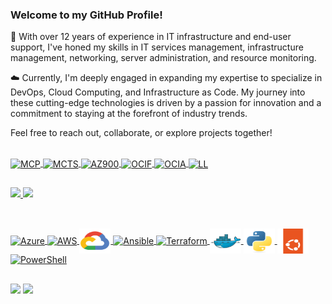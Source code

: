 ### Welcome to my GitHub Profile!

🔭 With over 12 years of experience in IT infrastructure and end-user support, I've honed my skills in IT services management, infrastructure management, networking, server administration, and resource monitoring.

☁️ Currently, I'm deeply engaged in expanding my expertise to specialize in DevOps, Cloud Computing, and Infrastructure as Code. My journey into these cutting-edge technologies is driven by a passion for innovation and a commitment to staying at the forefront of industry trends.

Feel free to reach out, collaborate, or explore projects together!

  <div style="display: inline_block"><br>
  <a href="https://github.com/Alan-ocs">
  <img align="center" alt="MCP" height="60" src="https://iconape.com/wp-content/files/gl/352751/svg/352751.svg">
  <img align="center" alt="MCTS" height="90" src="https://upload.wikimedia.org/wikipedia/commons/9/9b/MCTS_logo.png">
  <img align="center" alt="AZ900" height="90" src="https://k21academy.com/wp-content/uploads/2020/02/Azure.Fundamental_Icon.png">
  <img align="center" alt="OCIF" height="90" src="https://brm-workforce.oracle.com/pdf/certview/images/50_Oracle_Cloud_Infrastructure.png">
  <img align="center" alt="OCIA" height="90" src="https://images.credly.com/size/340x340/images/9819ade4-8c28-4f2e-8c19-eac82857b71f/1072-21_Oracle_Cloud_Infrastructure_Architect.png">
  <img align="center" alt="LL" height="90" src="https://ucarecdn.com/6607ec8a-2660-4362-95af-a198b06fc121/-/format/auto/-/preview/3000x3000/-/quality/lighter/CertiProf-Badge-LLL.png">
</div>

  ##

 <div>
  <a href="https://github.com/Alan-ocs">
  <img height="130em" src="https://github-readme-stats.vercel.app/api?username=alan-ocs&show_icons=true&theme=dark&include_all_commits=true&count_private=true"/>
  <img height="130em" src="https://github-readme-stats.vercel.app/api/top-langs/?username=alan-ocs&layout=compact&langs_count=7&theme=dark&count_private=true"/>
</div>
  
  ##
  
  <div style="display: inline_block"><br>
  <img align="center" alt="Azure" height="40" width="50" src="https://www.vectorlogo.zone/logos/microsoft_azure/microsoft_azure-icon.svg">
  <img align="center" alt="AWS" height="40" width="50" src="https://www.vectorlogo.zone/logos/amazon_aws/amazon_aws-ar21.svg">
  <img align="center" alt="GCP" height="40" width="50" src="https://raw.githubusercontent.com/devicons/devicon/master/icons/googlecloud/googlecloud-original.svg">
  <img align="center" alt="Ansible" height="40" width="50" src="https://www.vectorlogo.zone/logos/ansible/ansible-icon.svg">
  <img align="center" alt="Terraform" height="40" width="50" src="https://github.com/benc-uk/icon-collection/blob/master/logos/terraform.svg">
  <img align="center" alt="Docker" height="40" width="50" src="https://raw.githubusercontent.com/devicons/devicon/master/icons/docker/docker-original.svg">
  <img align="center" alt="Python" height="40" width="50" src="https://raw.githubusercontent.com/devicons/devicon/master/icons/python/python-original.svg">
  <img align="center" alt="Ubuntu" height="40" width="50" src="https://raw.githubusercontent.com/devicons/devicon/master/icons/ubuntu/ubuntu-plain.svg">
  <img align="center" alt="PowerShell" height="40" width="50" src="https://raw.githubusercontent.com/PowerShell/PowerShell/master/assets/ps_black_64.svg">
</div>
  
  ##
  
  <div> 
  <a href = "mailto:alan.ocs@gmail.com"><img src="https://img.shields.io/badge/-Gmail-%23333?style=for-the-badge&logo=gmail&logoColor=white" target="_blank"></a>
  <a href="https://www.linkedin.com/in/alanocs/?locale=en_US" target="_blank"><img src="https://img.shields.io/badge/-LinkedIn-%230077B5?style=for-the-badge&logo=linkedin&logoColor=white" target="_blank"></a> 
